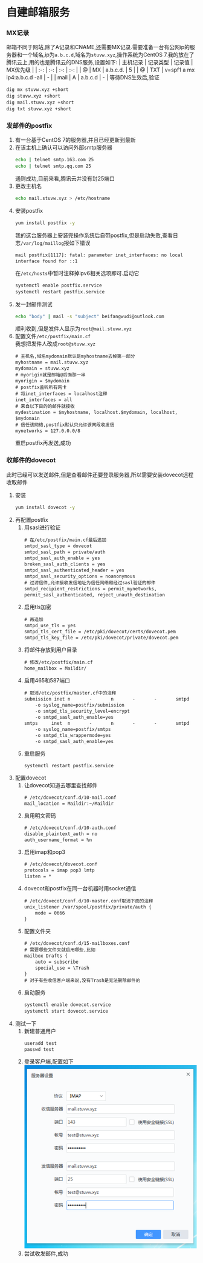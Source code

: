# 自建邮箱服务
### MX记录
邮箱不同于网站,除了A记录和CNAME,还需要MX记录.需要准备一台有公网ip的服务器和一个域名,ip为`a.b.c.d`,域名为`stuvw.xyz`,操作系统为CentOS 7.我的放在了腾讯云上,用的也是腾讯云的DNS服务,设置如下:
| 主机记录 | 记录类型 | 记录值 | MX优先级 |
| :-: | :-: | :-: | :-: |
| @ | MX | a.b.c.d. | 5 |
| @ | TXT | v=spf1 a mx ip4:a.b.c.d -all | - |
| mail | A | a.b.c.d | - |
等待DNS生效后,验证
```bash
dig mx stuvw.xyz +short
dig stuvw.xyz +short
dig mail.stuvw.xyz +short
dig txt stuvw.xyz +short
```
### 发邮件的postfix
1. 有一台基于CentOS 7的服务器,并且已经更新到最新
2. 在该主机上确认可以访问外部smtp服务器
    ```bash
    echo | telnet smtp.163.com 25
    echo | telnet smtp.qq.com 25
    ```
    通则成功,目前来看,腾讯云并没有封25端口
3. 更改主机名
    ```bash
    echo mail.stuvw.xyz > /etc/hostname
    ```
4. 安装postfix
    ```bash
    yum install postfix -y
    ```
    我的这台服务器上安装完操作系统后自带postfix,但是启动失败,查看日志`/var/log/maillog`报如下错误
    ```
    mail postfix[1117]: fatal: parameter inet_interfaces: no local interface found for ::1
    ```
    在`/etc/hosts`中暂时注释掉ipv6相关选项即可.启动它
    ```bash
    systemctl enable postfix.service
    systemctl restart postfix.service
    ```
5. 发一封邮件测试
    ```bash
    echo "body" | mail -s "subject" beifangwudi@outlook.com
    ```
    顺利收到,但是发件人显示为`root@mail.stuvw.xyz`
6. 配置文件`/etc/postfix/main.cf`  
我想把发件人改成`root@stuvw.xyz`
    ```
    # 主机名,域名mydomain默认是myhostname去掉第一部分
    myhostname = mail.stuvw.xyz
    mydomain = stuvw.xyz
    # myorigin就是邮箱@后面那一串
    myorigin = $mydomain
    # postfix监听所有网卡
    # 将inet_interfaces = localhost注释
    inet_interfaces = all
    # 来自以下目的的邮件就接收
    mydestination = $myhostname, localhost.$mydomain, localhost, $mydomain
    # 信任该网络,postfix默认只允许该网段收发信
    mynetworks = 127.0.0.0/8
    ```
    重启postfix再发送,成功
### 收邮件的dovecot
此时已经可以发送邮件,但是查看邮件还要登录服务器,所以需要安装dovecot远程收取邮件
1. 安装
    ```bash
    yum install dovecot -y
    ```
2. 再配置postfix
    1. 用sasl进行验证
        ```
        # 在/etc/postfix/main.cf最后追加
        smtpd_sasl_type = dovecot
        smtpd_sasl_path = private/auth
        smtpd_sasl_auth_enable = yes
        broken_sasl_auth_clients = yes
        smtpd_sasl_authenticated_header = yes
        smtpd_sasl_security_options = noanonymous
        # 过滤信件,允许接收发信地址为信任网络和经过sasl验证的邮件
        smtpd_recipient_restrictions = permit_mynetworks, permit_sasl_authenticated, reject_unauth_destination
        ```
    2. 启用tls加密
        ```
        # 再追加
        smtpd_use_tls = yes
        smtpd_tls_cert_file = /etc/pki/dovecot/certs/dovecot.pem
        smtpd_tls_key_file = /etc/pki/dovecot/private/dovecot.pem
        ```
    3. 将邮件存放到用户目录
        ```
        # 修改/etc/postfix/main.cf
        home_mailbox = Maildir/
        ```
    4. 启用465和587端口
        ```
        # 取消/etc/postfix/master.cf中的注释
        submission inet n       -       n       -       -       smtpd
            -o syslog_name=postfix/submission
            -o smtpd_tls_security_level=encrypt
            -o smtpd_sasl_auth_enable=yes
        smtps     inet  n       -       n       -       -       smtpd
            -o syslog_name=postfix/smtps
            -o smtpd_tls_wrappermode=yes
            -o smtpd_sasl_auth_enable=yes
        ```
    5. 重启服务
        ```bash
        systemctl restart postfix.service
        ```
3. 配置dovecot
    1. 让dovecot知道去哪里查找邮件
        ```
        # /etc/dovecot/conf.d/10-mail.conf
        mail_location = Maildir:~/Maildir
        ```
    2. 启用明文密码
        ```
        # /etc/dovecot/conf.d/10-auth.conf
        disable_plaintext_auth = no
        auth_username_format = %n
        ```
    3. 启用imap和pop3
        ```
        # /etc/dovecot/dovecot.conf
        protocols = imap pop3 lmtp
        listen = *
        ```
    4. dovecot和postfix在同一台机器时用socket通信
        ```
        # /etc/dovecot/conf.d/10-master.conf取消下面的注释
        unix_listener /var/spool/postfix/private/auth {
            mode = 0666  
        }
        ```
    5. 配置文件夹
        ```
        # /etc/dovecot/conf.d/15-mailboxes.conf
        # 需要哪些文件夹就启用哪些,比如
        mailbox Drafts {
            auto = subscribe
            special_use = \Trash
        }
        # 对于有些收信客户端来说,没有Trash是无法删除邮件的
        ```
    6. 启动服务
        ```bash
        systemctl enable dovecot.service
        systemctl start dovecot.service
        ```
4. 测试一下 
    1. 新建普通用户
        ```
        useradd test
        passwd test
        ```
    2. 登录客户端,配置如下  
    ![](pic/1.png)
    3. 尝试收发邮件,成功